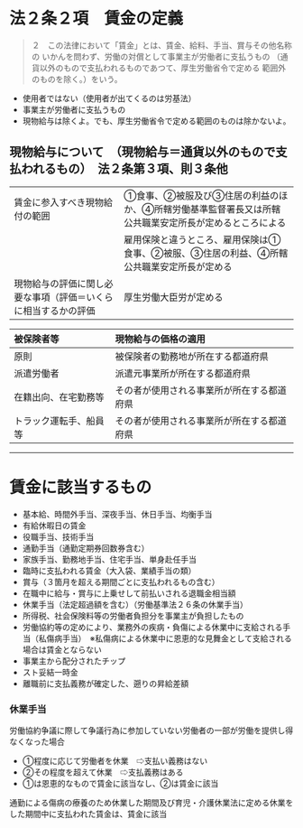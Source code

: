 # 法２条２項　賃金の定義
> ２　この法律において「賃金」とは、賃金、給料、手当、賞与その他名称の
> いかんを問わず、労働の対償として事業主が労働者に支払うもの
> （通貨以外のもので支払われるものであつて、厚生労働省令で定める
> 範囲外のものを除く。）をいう。

- 使用者ではない（使用者が出てくるのは労基法）
- 事業主が労働者に支払うもの
- 現物給与は除くよ。でも、厚生労働省令で定める範囲のものは除かないよ。

## 現物給与について　（現物給与＝通貨以外のもので支払われるもの）　法２条第３項、則３条他
| | |
|:---|:---|
|賃金に参入すべき現物給付の範囲  |①食事、②被服及び③住居の利益のほか、④所轄労働基準監督署長又は所轄公共職業安定所長が定めるところによる
|                           |雇用保険と違うところ、雇用保険は①食事、②被服、③住居の利益、④所轄公共職業安定所長が定める|
|現物給与の評価に関し必要な事項（評価＝いくらに相当するかの評価  |厚生労働大臣労が定める|

|被保険者等|現物給与の価格の適用|
|:---|:---|
|原則       |被保険者の勤務地が所在する都道府県|
|派遣労働者  |派遣元事業所が所在する都道府県|
|在籍出向、在宅勤務等|その者が使用される事業所が所在する都道府県|
|トラック運転手、船員等|その者が使用される事業所が所在する都道府県|

---

# 賃金に該当するもの
- 基本給、時間外手当、深夜手当、休日手当、均衡手当
- 有給休暇日の賃金
- 役職手当、技術手当
- 通勤手当（通勤定期券回数券含む）
- 家族手当、勤務地手当、住宅手当、単身赴任手当
- 臨時に支払われる賃金（大入袋、業績手当の類）
- 賞与（３箇月を超える期間ごとに支払われるもの含む）
- 在職中に給与・賞与に上乗せして前払いされる退職金相当額
- 休業手当（法定超過額を含む）（労働基準法２６条の休業手当）
- 所得税、社会保険料等の労働者負担分を事業主が負担したもの
- 労働協約等の定めにより、業務外の疾病・負傷による休業中に支給される手当（私傷病手当）　※私傷病による休業中に恩恵的な見舞金として支給される場合は賃金とならない
- 事業主から配分されたチップ
- スト妥結一時金
- 離職前に支払義務が確定した、遡りの昇給差額

### 休業手当
労働協約争議に際して争議行為に参加していない労働者の一部が労働を提供し得なくなった場合
- ①程度に応じて労働者を休業　⇨支払い義務はない
- ②その程度を超えて休業　⇨支払義務はある
- ①は恩恵的なもので賃金に該当なし、②は賃金に該当

通勤による傷病の療養のため休業した期間及び育児・介護休業法に定める休業をした期間中に支払われた賃金は、賃金に該当
